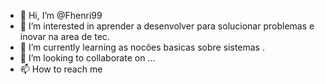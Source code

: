 - 👋 Hi, I’m @Fhenri99
- 👀 I’m interested in  aprender a desenvolver  para solucionar problemas e inovar na area de tec.
- 🌱 I’m currently learning  as nocões basicas sobre sistemas .
- 💞️ I’m looking to collaborate on ...
- 📫 How to reach me 

<!---
Fhenri99/Fhenri99 is a ✨ special ✨ repository because its `README.md` (this file) appears on your GitHub profile.
You can click the Preview link to take a look at your changes.
--->
